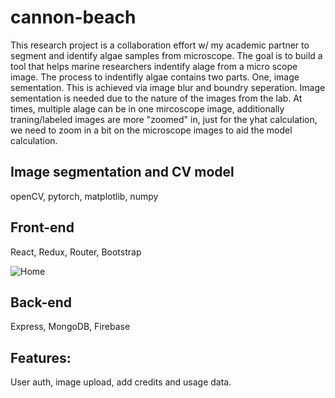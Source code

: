 # cannon-beach
This research project is a collaboration effort w/ my academic partner to segment and identify algae samples from microscope. The goal is to build a tool that helps marine researchers indentify alage from a micro scope image. The process to indentifly algae contains two parts. One, image sementation. This is achieved via image blur and boundry seperation. Image sementation is needed due to the nature of the images from the lab. At times, multiple alage can be in one mircoscope image, additionally traning/labeled images are more "zoomed" in, just for the yhat calculation, we need to zoom in a bit on the microscope images to aid the model calculation. 

## Image segmentation and CV model
openCV, pytorch, matplotlib, numpy


## Front-end
React, Redux, Router, Bootstrap

![Home]('webappImage\home.PNG')

## Back-end
Express, MongoDB, Firebase

## Features:
User auth, image upload, add credits and usage data.

